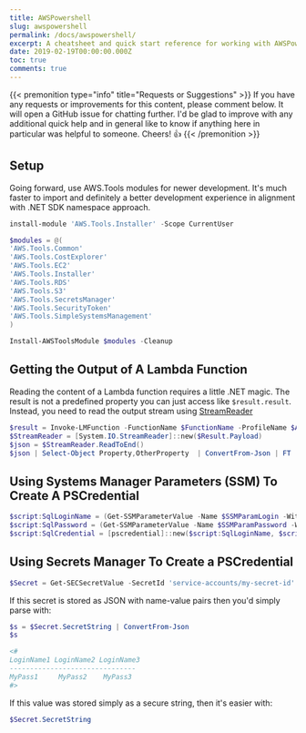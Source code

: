 ```yaml
---
title: AWSPowershell
slug: awspowershell
permalink: /docs/awspowershell/
excerpt: A cheatsheet and quick start reference for working with AWSPowershell
date: 2019-02-19T00:00:00.000Z
toc: true
comments: true
---
```


{{< premonition type="info" title="Requests or Suggestions" >}} If you have any requests or improvements for this content, please comment below. It will open a GitHub issue for chatting further. I'd be glad to improve with any additional quick help and in general like to know if anything here in particular was helpful to someone. Cheers! 👍 {{< /premonition >}}

## Setup

Going forward, use AWS.Tools modules for newer development. It's much faster to import and definitely a better development experience in alignment with .NET SDK namespace approach.

```powershell
install-module 'AWS.Tools.Installer' -Scope CurrentUser

$modules = @(
'AWS.Tools.Common'
'AWS.Tools.CostExplorer'
'AWS.Tools.EC2'
'AWS.Tools.Installer'
'AWS.Tools.RDS'
'AWS.Tools.S3'
'AWS.Tools.SecretsManager'
'AWS.Tools.SecurityToken'
'AWS.Tools.SimpleSystemsManagement'
)

Install-AWSToolsModule $modules -Cleanup
```

## Getting the Output of A Lambda Function

Reading the content of a Lambda function requires a little .NET magic. The result is not a predefined property you can just access like `$result.result`. Instead, you need to read the output stream using [StreamReader](https://docs.microsoft.com/en-us/dotnet/api/system.io.streamreader.readtoend "StreamReader.ReadToEnd")

```powershell
$result = Invoke-LMFunction -FunctionName $FunctionName -ProfileName $AWSProfile
$StreamReader = [System.IO.StreamReader]::new($Result.Payload)
$json = $StreamReader.ReadToEnd()
$json | Select-Object Property,OtherProperty  | ConvertFrom-Json | FT
```

## Using Systems Manager Parameters (SSM) To Create A PSCredential

```powershell
$script:SqlLoginName = (Get-SSMParameterValue -Name $SSMParamLogin -WithDecryption $true).Parameters[0].Value
$script:SqlPassword = (Get-SSMParameterValue -Name $SSMParamPassword -WithDecryption $true).Parameters[0].Value | ConvertTo-SecureString -AsPlainText -Force
$script:SqlCredential = [pscredential]::new($script:SqlLoginName, $script:SqlPassword)
```

## Using Secrets Manager To Create a PSCredential

```powershell
$Secret = Get-SECSecretValue -SecretId 'service-accounts/my-secret-id' -ProfileName $ProfileName
```

If this secret is stored as JSON with name-value pairs then you'd simply parse with:

```powershell
$s = $Secret.SecretString | ConvertFrom-Json
$s

<#
LoginName1 LoginName2 LoginName3
-------------------------------
MyPass1     MyPass2    MyPass3
#>
```

If this value was stored simply as a secure string, then it's easier with:

```powershell
$Secret.SecretString
```
